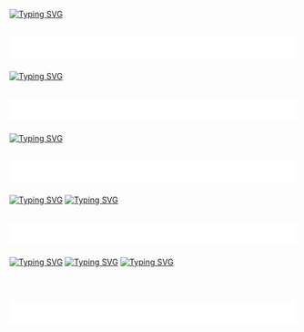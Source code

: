 [![Typing SVG](https://readme-typing-svg.herokuapp.com?font=&duration=10000&color=0494F7&center=true&vCenter=true&width=1000&height=100&lines=%3C+C%2C+Cpp%2C+Bash+%3E)](https://git.io/typing-svg)
<br />
<h2 align="center">
 <img src="lines.gif?raw=true" width="1000" height="40">
 </h2>
 
[![Typing SVG](https://readme-typing-svg.herokuapp.com?font=&duration=10000&color=0494F7&center=true&vCenter=true&width=1000&lines=%3C+Programmer+%7C+Game+Modder+%3E)](https://git.io/typing-svg)
<br />
<h2 align="center">
 <img src="lines.gif?raw=true" width="1000" height="40">
</h2>

[![Typing SVG](https://readme-typing-svg.herokuapp.com?font=&duration=10000&color=0494F7&center=true&vCenter=true&width=1000&height=100&lines=%3C+Mod+Sources+in+%22Game+Mods%22+%3E)](https://git.io/typing-svg)
<br />
<h2 align="center">
 <img src="lines.gif?raw=true" width="1000" height="40">
</h2>

[![Typing SVG](https://readme-typing-svg.herokuapp.com?font=&duration=10000&color=0494F7&center=true&vCenter=true&width=1000&height=100&lines=%3C+Contributions+%3E)](https://git.io/typing-svg)
[![Typing SVG](https://readme-typing-svg.herokuapp.com?font=&duration=10000&color=0494F7&center=true&vCenter=true&width=1000&height=100&lines=-Xemu%3A+original+xbox+emulator)](https://git.io/typing-svg)
<br />
<h2 align="center">
 <img src="lines.gif?raw=true" width="1000" height="40">
</h2>

[![Typing SVG](https://readme-typing-svg.herokuapp.com?font=&duration=10000&color=0494F7&center=true&vCenter=true&width=1000&height=100&lines=%3C+Personal+Projects+%3E)](https://git.io/typing-svg)
[![Typing SVG](https://readme-typing-svg.herokuapp.com?font=&duration=10000&color=0494F7&center=true&vCenter=true&width=1000&height=100&lines=-Programming+Languages)](https://git.io/typing-svg)
[![Typing SVG](https://readme-typing-svg.herokuapp.com?font=&duration=10000&color=0494F7&center=true&vCenter=true&width=1000&height=100&lines=-LinuxGSG)](https://git.io/typing-svg)

<br />
<h2 align="center">
 <img src="lines.gif?raw=true" width="1000" height="40">
</h2>

